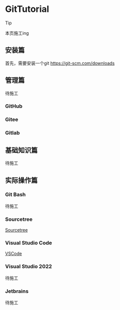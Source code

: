# GitTutorial

> [!TIP]
> 本页施工ing

## 安装篇

首先，需要安装一个git
https://git-scm.com/downloads

## 管理篇
待施工

### GitHub

### Gitee

### Gitlab

## 基础知识篇
待施工

## 实际操作篇
### Git Bash
待施工

### Sourcetree
[Sourcetree](03_Sourcetree.md)

### Visual Studio Code
[VSCode](04_VSCode.md)

### Visual Studio 2022
待施工

### Jetbrains
待施工

